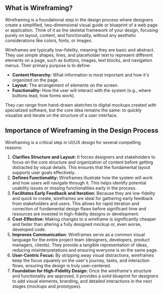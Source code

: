 ## What is Wireframing?

Wireframing is a foundational step in the design process where designers create a simplified, two-dimensional visual guide or blueprint of a web page or application. Think of it as the skeletal framework of your design, focusing purely on layout, content, and functionality, without any aesthetic considerations like colors, fonts, or images.

Wireframes are typically low-fidelity, meaning they are basic and abstract. They use simple shapes, lines, and placeholder text to represent different elements on a page, such as buttons, images, text blocks, and navigation menus. Their primary purpose is to define:

* **Content Hierarchy:** What information is most important and how it's organized on the page.
* **Layout:** The arrangement of elements on the screen.
* **Functionality:** How the user will interact with the system (e.g., where buttons lead, how forms work).

They can range from hand-drawn sketches to digital mockups created with specialized software, but the core idea remains the same: to quickly visualize and iterate on the structure of a user interface.

## Importance of Wireframing in the Design Process

Wireframing is a critical step in UI/UX design for several compelling reasons:

1.  **Clarifies Structure and Layout:** It forces designers and stakeholders to focus on the core structure and organization of content before getting distracted by visual details. This ensures that the fundamental layout supports user goals effectively.
2.  **Defines Functionality:** Wireframes illustrate how the system will work and how users will navigate through it. This helps identify potential usability issues or missing functionalities early in the process.
3.  **Facilitates Early Feedback and Iteration:** Because they are low-fidelity and quick to create, wireframes are ideal for gathering early feedback from stakeholders and users. This allows for rapid iteration and correction of fundamental design flaws before significant time and resources are invested in high-fidelity designs or development.
4.  **Cost-Effective:** Making changes to a wireframe is significantly cheaper and faster than altering a fully designed mockup or, even worse, developed code.
5.  **Improves Communication:** Wireframes serve as a common visual language for the entire project team (designers, developers, product managers, clients). They provide a tangible representation of ideas, reducing misinterpretations and ensuring everyone is on the same page.
6.  **User-Centric Focus:** By stripping away visual distractions, wireframes keep the focus squarely on the user's journey, tasks, and interaction flows, ensuring the design is truly user-centered.
7.  **Foundation for High-Fidelity Design:** Once the wireframe's structure and functionality are approved, it provides a solid blueprint for designers to add visual elements, branding, and detailed interactions in the next stages (mockups and prototypes).
